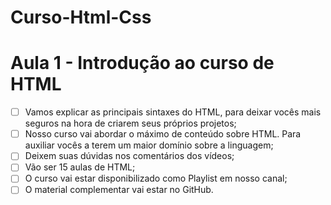 # Curso-Html-Css

# Aula 1 - Introdução ao curso de HTML

- [ ]  Vamos explicar as principais sintaxes do HTML, para deixar vocês mais seguros na hora de criarem seus próprios  projetos;   
- [ ]  Nosso curso vai abordar o máximo de conteúdo sobre HTML. Para auxiliar vocês a terem um maior domínio sobre a linguagem;
- [ ]  Deixem suas dúvidas nos comentários dos vídeos;
- [ ]  Vão ser 15 aulas de HTML;
- [ ]  O curso vai estar disponibilizado como Playlist em nosso canal;
- [ ]  O material complementar vai estar no GitHub.
